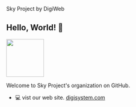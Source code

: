 Sky Project by DigiWeb


## Hello, World! :wave:
<p align="left">
  <img src="https://avatars.githubusercontent.com/u/121025798?s=200&v=4" width="100">
</p>

Welcome to Sky Project's organization on GitHub.

* :computer: vist our web site. [digisystem.com](https://www.digisystem.com/)

